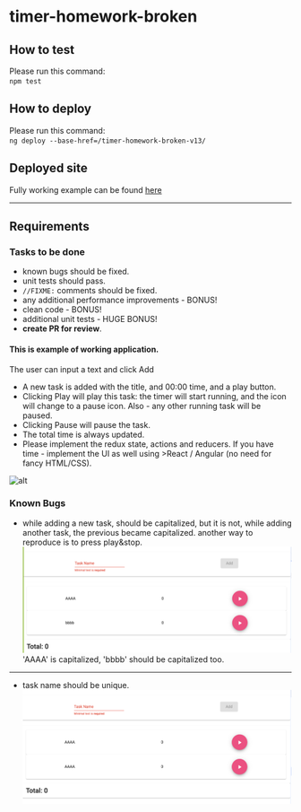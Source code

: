 # timer-homework-broken

## How to test

Please run this command:  
`npm test`

## How to deploy

Please run this command:  
`ng deploy --base-href=/timer-homework-broken-v13/`

## Deployed site

Fully working example can be found [here](https://arielbar.github.io/timer-homework-broken-v13/)

---

## Requirements

### Tasks to be done

- known bugs should be fixed.
- unit tests should pass.
- `//FIXME:` comments should be fixed.
- any additional performance improvements - BONUS!
- clean code - BONUS!
- additional unit tests - HUGE BONUS!
- **create PR for review**.

#### This is example of working application.

The user can input a text and click Add

- A new task is added with the title, and 00:00 time, and a play button.
- Clicking Play will play this task: the timer will start running, and the icon will change to a pause icon.
  Also - any other running task will be paused.
- Clicking Pause will pause the task.
- The total time is always updated.
- Please implement the redux state, actions and reducers. If you have time - implement the UI as well using >React / Angular (no need for fancy HTML/CSS).

![alt](https://cloud.githubusercontent.com/assets/889418/23171775/299f5252-f85c-11e6-8f1c-5e66037bf5fa.png)

### Known Bugs

- while adding a new task, should be capitalized, but it is not, while adding another task, the previous became capitalized. another way to reproduce is to press play&stop.
  ![](./docs/bug%201.png)
  'AAAA' is capitalized, 'bbbb' should be capitalized too.

---

- task name should be unique.
  ![](./docs/bug%202.png)
